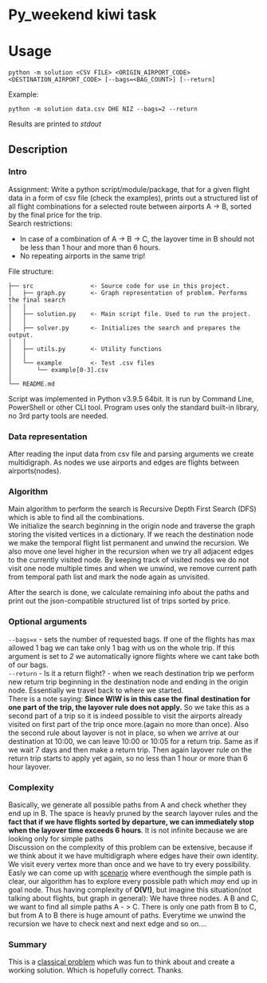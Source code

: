 # Py_weekend kiwi task

# Usage
```
python -m solution <CSV FILE> <ORIGIN_AIRPORT_CODE> <DESTINATION_AIRPORT_CODE> [--bags=<BAG_COUNT>] [--return]
```
Example:
```
python -m solution data.csv DHE NIZ --bags=2 --return
```
Results are printed to _stdout_

## Description

### Intro

Assignment: Write a python script/module/package, that for a given flight data in a form of csv file (check the examples),
prints out a structured list of all flight combinations for a selected route between airports A -> B, sorted by the final price for the trip.  
Search restrictions:
- In case of a combination of A -> B -> C, the layover time in B should not be less than 1 hour and more than 6 hours.
- No repeating airports in the same trip!

File structure:
```
├── src                <- Source code for use in this project.
│   ├── graph.py       <- Graph representation of problem. Performs the final search
│   │
│   ├── solution.py    <- Main script file. Used to run the project.
│   │
│   ├── solver.py      <- Initializes the search and prepares the output.
│   │
│   ├── utils.py       <- Utility functions
│   │
│   └── example        <- Test .csv files
│       └── example[0-3].csv
│
└── README.md
```

Script was implemented in Python v3.9.5 64bit. It is run by Command Line, PowerShell or other CLI tool. 
Program uses only the standard built-in library, no 3rd party tools are needed.

### Data representation
After reading the input data from csv file and parsing arguments we create multidigraph. As nodes we use airports and edges are flights between airports(nodes).
### Algorithm
Main algorithm to perform the search is Recursive Depth First Search (DFS) which is able to find all the combinations.  
We initialize the search beginning in the origin node and traverse the graph storing the visited vertices in a dictionary.
If we reach the destination node we make the temporal flight list permanent and unwind the recursion. We also move one level higher in the
recursion when we try all adjacent edges to the currently visited node. By keeping track of visited nodes we do not visit one node multiple times and when 
we unwind, we remove current path from temporal path list and mark the node again as unvisited.

After the search is done, we calculate remaining info about the paths and print out the json-compatible structured list of trips sorted by price.

### Optional arguments
```--bags=x``` - sets the number of requested bags. If one of the flights has max allowed 1 bag we can take only 1 bag with us on the whole trip. If this argument is set to _2_
we automatically ignore flights where we cant take both of our bags.  
```--return``` - Is it a return flight?	 - when we reach destination trip we perform new return trip beginning in the destination node and ending in the origin node.
Essentially we travel back to where we started.  
There is a note saying: **Since WIW is in this case the final destination for one part of the trip, the layover rule does not apply.** So we take this as a second part of a trip
so it is indeed possible to visit the airports already visited on first part of the trip once more.(again no more than once). Also the second rule about layover is not in place, so when we 
arrive at our destination at 10:00, we can leave 10:00 or 10:05 for a return trip. Same as if we wait 7 days and then make a return trip. Then again layover rule on the return trip starts to 
apply yet again, so no less than 1 hour or more than 6 hour layover.

### Complexity
Basically, we generate all possible paths from A and check whether they end up in B. The space is heavly pruned by the search layover rules and the **fact that if we have flights sorted by departure, 
we can immediately stop when the layover time exceeds 6 hours**. 
It is not infinite because we are looking only for simple paths  
Discussion on the complexity of this problem can be extensive, because if we think about it we have multidigraph where edges have their own identity.
We visit every vertex more than once and we have to try every possibility. Easly we can come up with [scenario](https://stackoverflow.com/a/75941/)
where eventhough the simple path is clear, our algorithm has to explore every possible path which _may_ end up in goal node. Thus having complexity of **O(V!)**, 
but imagine this situation(not talking about flights, but graph in general):
We have three nodes. A B and C, we want to find all simple paths A - > C. There is only one path from B to C, but from A to B there is huge amount of paths. 
Everytime we unwind the recursion we have to check next and next edge and so on....

### Summary
This is a [classical problem](https://xlinux.nist.gov/dads/HTML/allSimplePaths.html) which was fun to think about and create a working solution. Which is hopefully correct.
Thanks.
